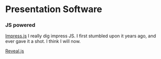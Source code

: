 # Presentation Software


### JS powered
[Impress.js](https://impress.js.org/#/bored)
I really dig impress JS.  I first stumbled upon it years ago, and ever gave it a shot.  I think I will now.

[Reveal.js](https://revealjs.com/#/)